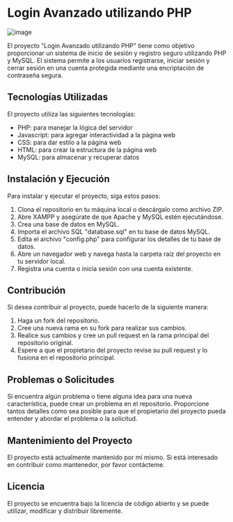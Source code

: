 # Login Avanzado utilizando PHP
![image](https://user-images.githubusercontent.com/94486146/233183499-511b33c5-1cf7-4eb7-9419-b54b9afe78f2.png)

El proyecto "Login Avanzado utilizando PHP" tiene como objetivo proporcionar un sistema de inicio de sesión y registro seguro utilizando PHP y MySQL. El sistema permite a los usuarios registrarse, iniciar sesión y cerrar sesión en una cuenta protegida mediante una encriptación de contraseña segura.

## Tecnologías Utilizadas
El proyecto utiliza las siguientes tecnologías:
- PHP: para manejar la lógica del servidor
- Javascript: para agregar interactividad a la página web
- CSS: para dar estilo a la página web
- HTML: para crear la estructura de la página web
- MySQL: para almacenar y recuperar datos

## Instalación y Ejecución
Para instalar y ejecutar el proyecto, siga estos pasos:
1. Clona el repositorio en tu máquina local o descárgalo como archivo ZIP.
2. Abre XAMPP y asegúrate de que Apache y MySQL estén ejecutándose.
3. Crea una base de datos en MySQL.
4. Importa el archivo SQL "database.sql" en tu base de datos MySQL.
5. Edita el archivo "config.php" para configurar los detalles de tu base de datos.
6. Abre un navegador web y navega hasta la carpeta raíz del proyecto en tu servidor local.
7. Registra una cuenta o inicia sesión con una cuenta existente.

## Contribución
Si desea contribuir al proyecto, puede hacerlo de la siguiente manera:
1. Haga un fork del repositorio.
2. Cree una nueva rama en su fork para realizar sus cambios.
3. Realice sus cambios y cree un pull request en la rama principal del repositorio original.
4. Espere a que el propietario del proyecto revise su pull request y lo fusiona en el repositorio principal.

## Problemas o Solicitudes
Si encuentra algún problema o tiene alguna idea para una nueva característica, puede crear un problema en el repositorio. Proporcione tantos detalles como sea posible para que el propietario del proyecto pueda entender y abordar el problema o la solicitud.

## Mantenimiento del Proyecto
El proyecto está actualmente mantenido por mí mismo. Si está interesado en contribuir como mantenedor, por favor contácteme.

## Licencia
El proyecto se encuentra bajo la licencia de código abierto y se puede utilizar, modificar y distribuir libremente.
